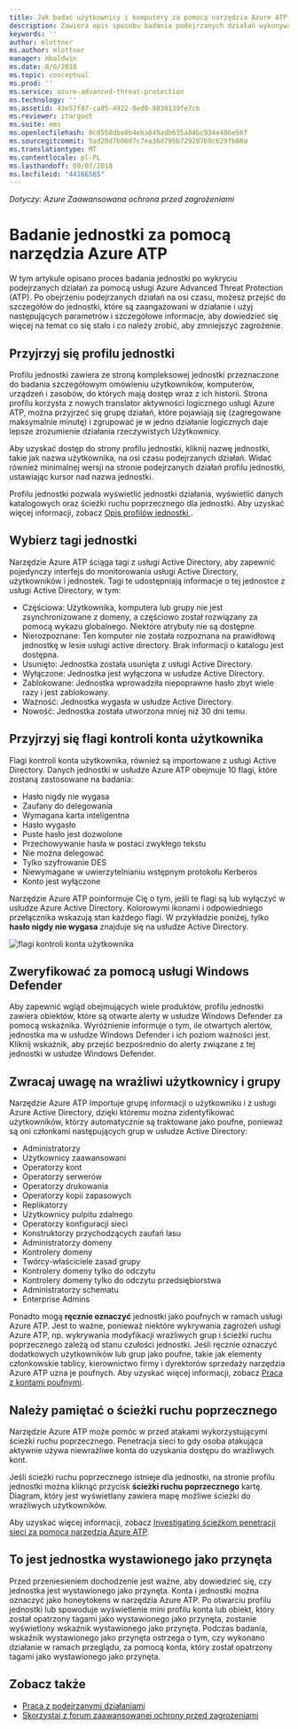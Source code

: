 ```yaml
---
title: Jak badać użytkownicy i komputery za pomocą narzędzia Azure ATP | Dokumentacja firmy Microsoft
description: Zawiera opis sposobu badania podejrzanych działań wykonywanych przez użytkowników, jednostki, komputery lub urządzenia przy użyciu usługi Azure Advanced Threat Protection (ATP)
keywords: ''
author: mlottner
ms.author: mlottner
manager: mbaldwin
ms.date: 8/6/2018
ms.topic: conceptual
ms.prod: ''
ms.service: azure-advanced-threat-protection
ms.technology: ''
ms.assetid: 43e57f87-ca85-4922-8ed0-9830139fe7cb
ms.reviewer: itargoet
ms.suite: ems
ms.openlocfilehash: 0c0558dbe0b4eba849adb635a84bc934e406e56f
ms.sourcegitcommit: 5ad28d7b0607c7ea36d795b72928769c629fb80a
ms.translationtype: MT
ms.contentlocale: pl-PL
ms.lasthandoff: 09/07/2018
ms.locfileid: "44166565"
---
```

*Dotyczy: Azure Zaawansowana ochrona przed zagrożeniami*



# <a name="investigate-an-entity-with-azure-atp"></a>Badanie jednostki za pomocą narzędzia Azure ATP

W tym artykule opisano proces badania jednostki po wykryciu podejrzanych działań za pomocą usługi Azure Advanced Threat Protection (ATP). Po obejrzeniu podejrzanych działań na osi czasu, możesz przejść do szczegółów do jednostki, które są zaangażowani w działanie i użyj następujących parametrów i szczegółowe informacje, aby dowiedzieć się więcej na temat co się stało i co należy zrobić, aby zmniejszyć zagrożenie.

## <a name="look-at-the-entity-profile"></a>Przyjrzyj się profilu jednostki

Profilu jednostki zawiera ze stroną kompleksowej jednostki przeznaczone do badania szczegółowym omówieniu użytkowników, komputerów, urządzeń i zasobów, do których mają dostęp wraz z ich historii. Strona profilu korzysta z nowych translator aktywności logicznego usługi Azure ATP, można przyjrzeć się grupę działań, które pojawiają się (zagregowane maksymalnie minutę) i zgrupować je w jedno działanie logicznych daje lepsze zrozumienie działania rzeczywistych Użytkownicy.

Aby uzyskać dostęp do strony profilu jednostki, kliknij nazwę jednostki, takie jak nazwa użytkownika, na osi czasu podejrzanych działań. Widać również minimalnej wersji na stronie podejrzanych działań profilu jednostki, ustawiając kursor nad nazwa jednostki.

Profilu jednostki pozwala wyświetlić jednostki działania, wyświetlić danych katalogowych oraz ścieżki ruchu poprzecznego dla jednostki. Aby uzyskać więcej informacji, zobacz [Opis profilów jednostki ](entity-profiles.md).

## <a name="check-entity-tags"></a>Wybierz tagi jednostki

Narzędzie Azure ATP ściąga tagi z usługi Active Directory, aby zapewnić pojedynczy interfejs do monitorowania usługi Active Directory, użytkowników i jednostek. Tagi te udostępniają informacje o tej jednostce z usługi Active Directory, w tym:
- Częściowa: Użytkownika, komputera lub grupy nie jest zsynchronizowane z domeny, a częściowo został rozwiązany za pomocą wykazu globalnego. Niektóre atrybuty nie są dostępne.
- Nierozpoznane: Ten komputer nie została rozpoznana na prawidłową jednostkę w lesie usługi active directory. Brak informacji o katalogu jest dostępna.
- Usunięto: Jednostka została usunięta z usługi Active Directory.
- Wyłączone: Jednostka jest wyłączona w usłudze Active Directory.
- Zablokowane: Jednostka wprowadziła niepoprawne hasło zbyt wiele razy i jest zablokowany.
- Ważność: Jednostka wygasła w usłudze Active Directory.
- Nowość: Jednostka została utworzona mniej niż 30 dni temu.

## <a name="look-at-the-user-account-control-flags"></a>Przyjrzyj się flagi kontroli konta użytkownika

Flagi kontroli konta użytkownika, również są importowane z usługi Active Directory. Danych jednostki w usłudze Azure ATP obejmuje 10 flagi, które zostaną zastosowane na badania: 
- Hasło nigdy nie wygasa
- Zaufany do delegowania
- Wymagana karta inteligentna
- Hasło wygasło
- Puste hasło jest dozwolone
- Przechowywanie hasła w postaci zwykłego tekstu
- Nie można delegować
- Tylko szyfrowanie DES
- Niewymagane w uwierzytelnianiu wstępnym protokołu Kerberos
- Konto jest wyłączone 

Narzędzie Azure ATP poinformuje Cię o tym, jeśli te flagi są lub wyłączyć w usłudze Azure Active Directory. Kolorowymi ikonami i odpowiedniego przełącznika wskazują stan każdego flagi. W przykładzie poniżej, tylko **hasło nigdy nie wygasa** znajduje się na usłudze Active Directory.

 ![flagi kontroli konta użytkownika](./media/user-access-flags.png)

## <a name="cross-check-with-windows-defender"></a>Zweryfikować za pomocą usługi Windows Defender

Aby zapewnić wgląd obejmujących wiele produktów, profilu jednostki zawiera obiektów, które są otwarte alerty w usłudze Windows Defender za pomocą wskaźnika. Wyróżnienie informuje o tym, ile otwartych alertów, jednostka ma w usłudze Windows Defender i ich poziom ważności jest. Kliknij wskaźnik, aby przejść bezpośrednio do alerty związane z tej jednostki w usłudze Windows Defender.


## <a name="keep-an-eye-on-sensitive-users-and-groups"></a>Zwracaj uwagę na wrażliwi użytkownicy i grupy

Narzędzie Azure ATP Importuje grupę informacji o użytkowniku i z usługi Azure Active Directory, dzięki któremu można zidentyfikować użytkowników, którzy automatycznie są traktowane jako poufne, ponieważ są oni członkami następujących grup w usłudze Active Directory:

-   Administratorzy
-   Użytkownicy zaawansowani
-   Operatorzy kont
-   Operatorzy serwerów
-   Operatorzy drukowania
-   Operatorzy kopii zapasowych
-   Replikatorzy
-   Użytkownicy pulpitu zdalnego 
-   Operatorzy konfiguracji sieci 
-   Konstruktorzy przychodzących zaufań lasu
-   Administratorzy domeny
-   Kontrolery domeny
-   Twórcy-właściciele zasad grupy 
-   Kontrolery domeny tylko do odczytu 
-   Kontrolery domeny tylko do odczytu przedsiębiorstwa 
-   Administratorzy schematu 
-   Enterprise Admins

Ponadto mogą **ręcznie oznaczyć** jednostki jako poufnych w ramach usługi Azure ATP. Jest to ważne, ponieważ niektóre wykrywania zagrożeń usługi Azure ATP, np. wykrywania modyfikacji wrażliwych grup i ścieżki ruchu poprzecznego zależą od stanu czułości jednostki. Jeśli ręcznie oznaczyć dodatkowych użytkowników lub grup jako poufne, takie jak elementy członkowskie tablicy, kierownictwo firmy i dyrektorów sprzedaży narzędzia Azure ATP uzna je poufnych. Aby uzyskać więcej informacji, zobacz [Praca z kontami poufnymi](sensitive-accounts.md).

## <a name="be-aware-of-lateral-movement-paths"></a>Należy pamiętać o ścieżki ruchu poprzecznego

Narzędzie Azure ATP może pomóc w przed atakami wykorzystującymi ścieżki ruchu poprzecznego. Penetracja sieci to gdy osoba atakująca aktywnie używa niewrażliwe konta do uzyskania dostępu do wrażliwych kont.

Jeśli ścieżki ruchu poprzecznego istnieje dla jednostki, na stronie profilu jednostki można kliknąć przycisk **ścieżki ruchu poprzecznego** kartę. Diagram, który jest wyświetlany zawiera mapę możliwe ścieżki do wrażliwych użytkowników. 

Aby uzyskać więcej informacji, zobacz [Investigating ścieżkom penetracji sieci za pomocą narzędzia Azure ATP](use-case-lateral-movement-path.md).


## <a name="is-it-a-honeytoken-entity"></a>To jest jednostka wystawionego jako przynęta

Przed przeniesieniem dochodzenie jest ważne, aby dowiedzieć się, czy jednostka jest wystawionego jako przynęta. Konta i jednostki można oznaczyć jako honeytokens w narzędzia Azure ATP. Po otwarciu profilu jednostki lub spowoduje wyświetlenie mini profilu konta lub obiekt, który został opatrzony tagami jako wystawionego jako przynęta, zostanie wyświetlony wskaźnik wystawionego jako przynęta. Podczas badania, wskaźnik wystawionego jako przynęta ostrzega o tym, czy wykonano działanie w ramach przeglądu, za pomocą konta, który został opatrzony tagami jako wystawionego jako przynęta.


    
## <a name="see-also"></a>Zobacz także

- [Praca z podejrzanymi działaniami](working-with-suspicious-activities.md)
- [Skorzystaj z forum zaawansowanej ochrony przed zagrożeniami](https://aka.ms/azureatpcommunity)